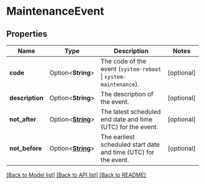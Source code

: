 # MaintenanceEvent

## Properties

Name | Type | Description | Notes
------------ | ------------- | ------------- | -------------
**code** | Option<**String**> | The code of the event (`system-reboot` \\| `system-maintenance`). | [optional]
**description** | Option<**String**> | The description of the event. | [optional]
**not_after** | Option<[**String**](string.md)> | The latest scheduled end date and time (UTC) for the event. | [optional]
**not_before** | Option<[**String**](string.md)> | The earliest scheduled start date and time (UTC) for the event. | [optional]

[[Back to Model list]](../README.md#documentation-for-models) [[Back to API list]](../README.md#documentation-for-api-endpoints) [[Back to README]](../README.md)


